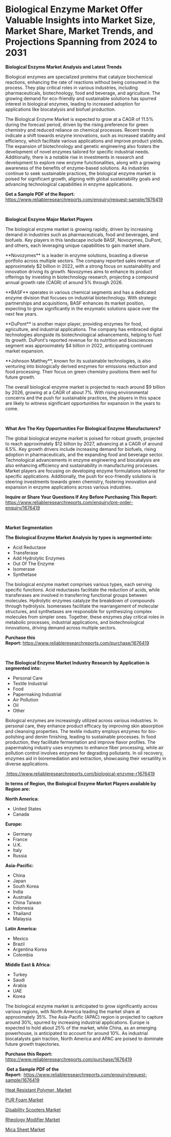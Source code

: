 <p><h1>Biological Enzyme Market Offer Valuable Insights into Market Size, Market Share, Market Trends, and Projections Spanning from 2024 to 2031</h1></p><p><strong>Biological Enzyme Market Analysis and Latest Trends</strong></p>
<p><p>Biological enzymes are specialized proteins that catalyze biochemical reactions, enhancing the rate of reactions without being consumed in the process. They play critical roles in various industries, including pharmaceuticals, biotechnology, food and beverage, and agriculture. The growing demand for eco-friendly and sustainable solutions has spurred interest in biological enzymes, leading to increased adoption for applications like biocatalysis and biofuel production.</p><p>The Biological Enzyme Market is expected to grow at a CAGR of 11.5% during the forecast period, driven by the rising preference for green chemistry and reduced reliance on chemical processes. Recent trends indicate a shift towards enzyme innovations, such as increased stability and efficiency, which facilitate various applications and improve product yields. The expansion of biotechnology and genetic engineering also fosters the development of novel enzymes tailored for specific industrial needs. Additionally, there is a notable rise in investments in research and development to explore new enzyme functionalities, along with a growing awareness of the benefits of enzyme-based solutions. As industries continue to seek sustainable practices, the biological enzyme market is poised for significant growth, aligning with global sustainability goals and advancing technological capabilities in enzyme applications.</p></p>
<p><strong>Get a Sample PDF of the Report:&nbsp;</strong> <a href="https://www.reliableresearchreports.com/enquiry/request-sample/1676419?utm_campaign=37&utm_medium=2&utm_source=Github&utm_content=ia&utm_term=10122024&utm_id=biological-enzyme">https://www.reliableresearchreports.com/enquiry/request-sample/1676419</a></p>
<p>&nbsp;</p>
<p><strong>Biological Enzyme Major Market Players</strong></p>
<p><p>The biological enzyme market is growing rapidly, driven by increasing demand in industries such as pharmaceuticals, food and beverages, and biofuels. Key players in this landscape include BASF, Novozymes, DuPont, and others, each leveraging unique capabilities to gain market share.</p><p>**Novozymes** is a leader in enzyme solutions, boasting a diverse portfolio across multiple sectors. The company reported sales revenue of approximately $2 billion in 2022, with a strong focus on sustainability and innovation driving its growth. Novozymes aims to enhance its product offerings by investing in biotechnology research, projecting a compound annual growth rate (CAGR) of around 5% through 2026.</p><p>**BASF** operates in various chemical segments and has a dedicated enzyme division that focuses on industrial biotechnology. With strategic partnerships and acquisitions, BASF enhances its market position, expecting to grow significantly in the enzymatic solutions space over the next few years.</p><p>**DuPont** is another major player, providing enzymes for food, agriculture, and industrial applications. The company has embraced digital technologies alongside its biotechnological advancements, helping to fuel its growth. DuPont's reported revenue for its nutrition and biosciences segment was approximately $4 billion in 2022, anticipating continued market expansion.</p><p>**Johnson Matthey**, known for its sustainable technologies, is also venturing into biologically derived enzymes for emissions reduction and food processing. Their focus on green chemistry positions them well for future growth.</p><p>The overall biological enzyme market is projected to reach around $9 billion by 2026, growing at a CAGR of about 7%. With rising environmental concerns and the push for sustainable practices, the players in this space are likely to witness significant opportunities for expansion in the years to come.</p></p>
<p>&nbsp;</p>
<p><strong>What Are The Key Opportunities For Biological Enzyme Manufacturers?</strong></p>
<p><p>The global biological enzyme market is poised for robust growth, projected to reach approximately $12 billion by 2027, advancing at a CAGR of around 6.5%. Key growth drivers include increasing demand for biofuels, rising adoption in pharmaceuticals, and the expanding food and beverage sector. Technological advancements in enzyme engineering and biocatalysis are also enhancing efficiency and sustainability in manufacturing processes. Market players are focusing on developing enzyme formulations tailored for specific applications. Additionally, the push for eco-friendly solutions is steering investments towards green chemistry, fostering innovation and expansion in enzyme applications across various industries.</p></p>
<p><strong>Inquire or Share Your Questions If Any Before Purchasing This Report:</strong> <a href="https://www.reliableresearchreports.com/enquiry/pre-order-enquiry/1676419?utm_campaign=37&utm_medium=2&utm_source=Github&utm_content=ia&utm_term=10122024&utm_id=biological-enzyme">https://www.reliableresearchreports.com/enquiry/pre-order-enquiry/1676419</a></p>
<p>&nbsp;</p>
<p><strong>Market Segmentation</strong></p>
<p><strong>The Biological Enzyme Market Analysis by types is segmented into:</strong></p>
<p><ul><li>Acid Reductase</li><li>Transferase</li><li>Add Hydrolytic Enzymes</li><li>Out Of The Enzyme</li><li>Isomerase</li><li>Synthetase</li></ul></p>
<p><p>The biological enzyme market comprises various types, each serving specific functions. Acid reductases facilitate the reduction of acids, while transferases are involved in transferring functional groups between molecules. Hydrolytic enzymes catalyze the breakdown of compounds through hydrolysis. Isomerases facilitate the rearrangement of molecular structures, and synthetases are responsible for synthesizing complex molecules from simpler ones. Together, these enzymes play critical roles in metabolic processes, industrial applications, and biotechnological innovations, driving demand across multiple sectors.</p></p>
<p><strong>Purchase this Report:&nbsp;</strong><a href="https://www.reliableresearchreports.com/purchase/1676419?utm_campaign=37&utm_medium=2&utm_source=Github&utm_content=ia&utm_term=10122024&utm_id=biological-enzyme">https://www.reliableresearchreports.com/purchase/1676419</a></p>
<p>&nbsp;</p>
<p><strong>The Biological Enzyme Market Industry Research by Application is segmented into:</strong></p>
<p><ul><li>Personal Care</li><li>Textile Industrial</li><li>Food</li><li>Papermaking Industrial</li><li>Air Pollution</li><li>Oil</li><li>Other</li></ul></p>
<p><p>Biological enzymes are increasingly utilized across various industries. In personal care, they enhance product efficacy by improving skin absorption and cleansing properties. The textile industry employs enzymes for bio-polishing and denim finishing, leading to sustainable processes. In food production, they facilitate fermentation and improve flavor profiles. The papermaking industry uses enzymes to enhance fiber processing, while air pollution control involves enzymes for degrading pollutants. In oil recovery, enzymes aid in bioremediation and extraction, showcasing their versatility in diverse applications.</p></p>
<p><a href="https://www.reliableresearchreports.com/biological-enzyme-r1676419?utm_campaign=37&utm_medium=2&utm_source=Github&utm_content=ia&utm_term=10122024&utm_id=biological-enzyme">&nbsp;https://www.reliableresearchreports.com/biological-enzyme-r1676419</a></p>
<p><strong>In terms of Region, the Biological Enzyme Market Players available by Region are:</strong></p>
<p>
    <p> <strong> North America: </strong>
        <ul>
            <li>United States</li>
            <li>Canada</li>
        </ul>
        </p> 
    <p> <strong> Europe: </strong>
        <ul>
            <li>Germany</li>
            <li>France</li>
            <li>U.K.</li>
            <li>Italy</li>
            <li>Russia</li>
        </ul>
        </p> 
    <p> <strong> Asia-Pacific: </strong>
        <ul>
            <li>China</li>
            <li>Japan</li>
            <li>South Korea</li>
            <li>India</li>
            <li>Australia</li>
            <li>China Taiwan</li>
            <li>Indonesia</li>
            <li>Thailand</li>
            <li>Malaysia</li>
        </ul>
        </p> 
    <p> <strong> Latin America: </strong>
        <ul>
            <li>Mexico</li>
            <li>Brazil</li>
            <li>Argentina Korea</li>
            <li>Colombia</li>
        </ul>
        </p> 
    <p> <strong> Middle East & Africa: </strong>
        <ul>
            <li>Turkey</li>
            <li>Saudi</li>
            <li>Arabia</li>
            <li>UAE</li>
            <li>Korea</li>
        </ul>
    </p>
    </p>
<p><p>The biological enzyme market is anticipated to grow significantly across various regions, with North America leading the market share at approximately 35%. The Asia-Pacific (APAC) region is projected to capture around 30%, spurred by increasing industrial applications. Europe is expected to hold about 25% of the market, while China, as an emerging powerhouse, is anticipated to account for around 10%. As industrial biocatalysts gain traction, North America and APAC are poised to dominate future growth trajectories.</p></p>
<p><strong>Purchase this Report: </strong><a href="https://www.reliableresearchreports.com/purchase/1676419?utm_campaign=37&utm_medium=2&utm_source=Github&utm_content=ia&utm_term=10122024&utm_id=biological-enzyme">https://www.reliableresearchreports.com/purchase/1676419</a></p>
<p>&nbsp;<strong>Get a Sample PDF of the Report:&nbsp;&nbsp;</strong><a href="https://www.reliableresearchreports.com/enquiry/request-sample/1676419?utm_campaign=37&utm_medium=2&utm_source=Github&utm_content=ia&utm_term=10122024&utm_id=biological-enzyme">https://www.reliableresearchreports.com/enquiry/request-sample/1676419</a></p>
<p><strong></strong></p>
<p><p><a href="https://github.com/tamvrosiya/Market-Research-Report-List-6/blob/main/heat-resistant-polymer-market.md?utm_campaign=37&utm_medium=2&utm_source=Github&utm_content=ia&utm_term=10122024&utm_id=biological-enzyme">Heat Resistant Polymer, Market</a></p><p><a href="https://www.linkedin.com/pulse/pur-foam-market-revolution-driving-factors-forecasted-97-i3bge?utm_campaign=37&utm_medium=2&utm_source=Github&utm_content=ia&utm_term=10122024&utm_id=biological-enzyme">PUR Foam Market</a></p><p><a href="https://www.linkedin.com/pulse/disability-scooters-market-size-analysis-2024-2031-r6uee?utm_campaign=37&utm_medium=2&utm_source=Github&utm_content=ia&utm_term=10122024&utm_id=biological-enzyme">Disability Scooters Market</a></p><p><a href="https://github.com/SanjidaKhan901/Market-Research-Report-List-1/blob/main/rheology-modifier-market.md?utm_campaign=37&utm_medium=2&utm_source=Github&utm_content=ia&utm_term=10122024&utm_id=biological-enzyme">Rheology Modifier Market</a></p><p><a href="https://www.linkedin.com/pulse/key-drivers-mica-sheet-market-expansion-2024-2031-136-cagr-tkbie?utm_campaign=37&utm_medium=2&utm_source=Github&utm_content=ia&utm_term=10122024&utm_id=biological-enzyme">Mica Sheet Market</a></p></p>